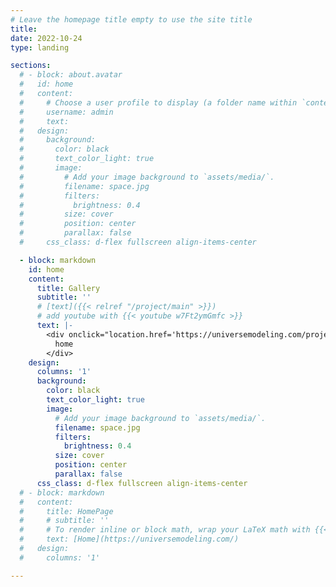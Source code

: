 ```yaml
---
# Leave the homepage title empty to use the site title
title:
date: 2022-10-24
type: landing

sections:
  # - block: about.avatar
  #   id: home
  #   content:
  #     # Choose a user profile to display (a folder name within `content/authors/`)
  #     username: admin
  #     text:
  #   design:
  #     background:
  #       color: black
  #       text_color_light: true
  #       image:
  #         # Add your image background to `assets/media/`.
  #         filename: space.jpg
  #         filters:
  #           brightness: 0.4
  #         size: cover
  #         position: center
  #         parallax: false
  #     css_class: d-flex fullscreen align-items-center

  - block: markdown
    id: home
    content:
      title: Gallery
      subtitle: ''
      # [text]({{< relref "/project/main" >}})
      # add youtube with {{< youtube w7Ft2ymGmfc >}}
      text: |-
        <div onclick="location.href='https://universemodeling.com/project/main/';" style="cursor:pointer; text-align: center;">
          home
        </div>
    design:
      columns: '1'
      background:
        color: black
        text_color_light: true
        image:
          # Add your image background to `assets/media/`.
          filename: space.jpg
          filters:
            brightness: 0.4
          size: cover
          position: center
          parallax: false
      css_class: d-flex fullscreen align-items-center
  # - block: markdown
  #   content:
  #     title: HomePage
  #     # subtitle: ''
  #     # To render inline or block math, wrap your LaTeX math with {{< math >}}$...${{< /math >}} or {{< math >}}$$...$${{< /math >}}
  #     text: [Home](https://universemodeling.com/)
  #   design:
  #     columns: '1'

---
```

